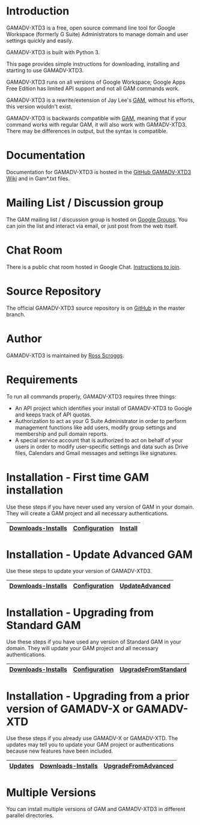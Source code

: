 # Introduction
GAMADV-XTD3 is a free, open source command line tool for Google Workspace (formerly G Suite) Administrators to manage domain and user settings quickly and easily.

GAMADV-XTD3 is built with Python 3.

This page provides simple instructions for downloading, installing and starting to use GAMADV-XTD3.

GAMADV-XTD3 runs on all versions of Google Workspace; Google Apps Free Edition has limited API support and not all GAM commands work.

GAMADV-XTD3 is a rewrite/extension of Jay Lee's [GAM], without his efforts, this version wouldn't exist.

GAMADV-XTD3 is backwards compatible with [GAM], meaning that if your command works with regular GAM, it will also work with GAMADV-XTD3. There may be differences in output, but the syntax is compatible.

# Documentation
Documentation for GAMADV-XTD3 is hosted in the [GitHub GAMADV-XTD3 Wiki] and in Gam*.txt files.

# Mailing List / Discussion group
The GAM mailing list / discussion group is hosted on [Google Groups].  You can join the list and interact via email, or just post from the web itself.

# Chat Room

There is a public chat room hosted in Google Chat. [Instructions to join](https://github.com/GAM-team/GAM/wiki/GAM-Public-Chat-Room).

# Source Repository
The official GAMADV-XTD3 source repository is on [GitHub] in the master branch.

# Author
GAMADV-XTD3 is maintained by <a href="mailto:ross.scroggs@gmail.com">Ross Scroggs</a>.

# Requirements
To run all commands properly, GAMADV-XTD3 requires three things:
* An API project which identifies your install of GAMADV-XTD3 to Google and keeps track of API quotas.
* Authorization to act as your G Suite Administrator in order to perform management functions like add users, modify group settings and membership and pull domain reports.
* A special service account that is authorized to act on behalf of your users in order to modify user-specific settings and data such as Drive files, Calendars and Gmail messages and settings like signatures.

# Installation - First time GAM installation
Use these steps if you have never used any version of GAM in your domain. They will create a GAM project
and all necessary authentications.

| [Downloads-Installs] | [Configuration] | [Install] |
|    :---:    |      :---:      |   :---:   |

# Installation - Update Advanced GAM
Use these steps to update your version of GAMADV-XTD3.

| [Downloads-Installs] | [Configuration] | [UpdateAdvanced] |
|    :---:    |      :---:      |      :---:       |

# Installation - Upgrading from Standard GAM
Use these steps if you have used any version of Standard GAM in your domain. They will update your GAM project
and all necessary authentications.

| [Downloads-Installs] | [Configuration] | [UpgradeFromStandard] |
|    :---:    |      :---:      |         :---:         |

# Installation - Upgrading from a prior version of GAMADV-X or GAMADV-XTD
Use these steps if you already use GAMADV-X or GAMADV-XTD. The updates may tell you to update your GAM project
or authentications because new features have been included.

| [Updates]  | [Downloads-Installs] | [UpgradeFromAdvanced] |
|   :---:    |    :---:    |         :---:         |

# Multiple Versions
You can install multiple versions of GAM and GAMADV-XTD3 in different parallel directories.

[GAM]: https://github.com/GAM-team/GAM
[GitHub Releases]: https://github.com/taers232c/GAMADV-XTD3/releases
[GitHub]: https://github.com/taers232c/GAMADV-XTD3/tree/master
[GitHub GAMADV-XTD3 Wiki]: https://github.com/taers232c/GAMADV-XTD3/wiki
[Google Groups]: https://groups.google.com/group/google-apps-manager
[Downloads-Installs]: https://github.com/taers232c/GAMADV-XTD3/wiki/Downloads-Installs
[Configuration]: https://github.com/taers232c/GAMADV-XTD3/wiki/gam.cfg
[Install]: https://github.com/taers232c/GAMADV-XTD3/wiki/How-to-Install-Advanced-GAM
[UpdateAdvanced]: https://github.com/taers232c/GAMADV-XTD3/wiki/How-to-Update-Advanced-GAM
[UpgradeFromStandard]: https://github.com/taers232c/GAMADV-XTD3/wiki/How-to-Upgrade-from-Standard-GAM
[Updates]: https://github.com/taers232c/GAMADV-XTD3/wiki/GAM-Updates
[UpgradeFromAdvanced]: https://github.com/taers232c/GAMADV-XTD3/wiki/How-to-Upgrade-from-GAMADV-X-or-GAMADV-XTD
